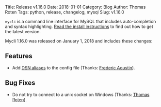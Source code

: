 Title: Release v1.16.0
Date: 2018-01-01
Category: Blog
Author: Thomas Roten
Tags: python, release, changelog, mysql
Slug: v1.16.0

`mycli` is a command line interface for MySQL that includes
auto-completion and syntax highlighting. [Read the install instructions]({filename}/pages/1.install.md) to find out how to get the latest version.

Mycli 1.16.0 was released on January 1, 2018 and includes these changes:

## Features

* Add [DSN aliases]({filename}/pages/loginpath.md#dsn) to the config file (Thanks: [Frederic Aoustin]).

## Bug Fixes

* Do not try to connect to a unix socket on Windows (Thanks: [Thomas Roten]).


[Frederic Aoustin]: https://github.com/fraoustin
[Thomas Roten]: https://github.com/tsroten
